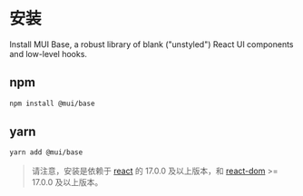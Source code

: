 # 安装

<p class="description">Install MUI Base, a robust library of blank ("unstyled") React UI components and low-level hooks.</p>

## npm

```sh
npm install @mui/base
```

## yarn

```sh
yarn add @mui/base
```

<!-- #react-peer-version -->

> 请注意，安装是依赖于 [react](https://www.npmjs.com/package/react) 的 17.0.0 及以上版本，和 [react-dom](https://www.npmjs.com/package/react-dom) >= 17.0.0 及以上版本。

